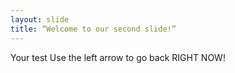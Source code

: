```yaml
---
layout: slide
title: “Welcome to our second slide!”
---
```

Your test
Use the left arrow to go back RIGHT NOW!
